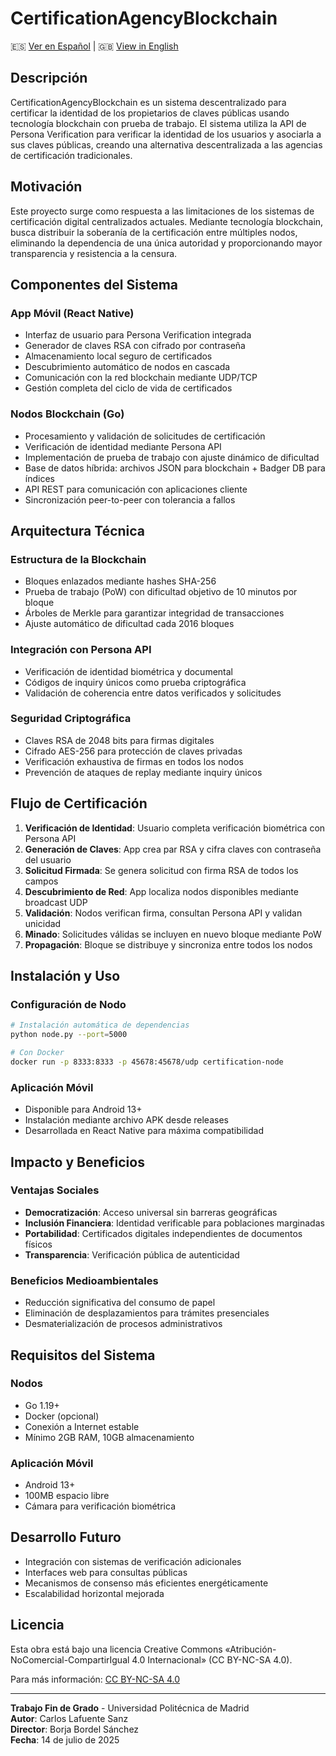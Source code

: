 # CertificationAgencyBlockchain

🇪🇸 [Ver en Español](README.md) | 🇬🇧 [View in English](readme-en.md)

## Descripción

CertificationAgencyBlockchain es un sistema descentralizado para certificar la identidad de los propietarios de claves públicas usando tecnología blockchain con prueba de trabajo. El sistema utiliza la API de Persona Verification para verificar la identidad de los usuarios y asociarla a sus claves públicas, creando una alternativa descentralizada a las agencias de certificación tradicionales.

## Motivación

Este proyecto surge como respuesta a las limitaciones de los sistemas de certificación digital centralizados actuales. Mediante tecnología blockchain, busca distribuir la soberanía de la certificación entre múltiples nodos, eliminando la dependencia de una única autoridad y proporcionando mayor transparencia y resistencia a la censura.

## Componentes del Sistema

### App Móvil (React Native)
- Interfaz de usuario para Persona Verification integrada
- Generador de claves RSA con cifrado por contraseña
- Almacenamiento local seguro de certificados
- Descubrimiento automático de nodos en cascada
- Comunicación con la red blockchain mediante UDP/TCP
- Gestión completa del ciclo de vida de certificados

### Nodos Blockchain (Go)
- Procesamiento y validación de solicitudes de certificación
- Verificación de identidad mediante Persona API
- Implementación de prueba de trabajo con ajuste dinámico de dificultad
- Base de datos híbrida: archivos JSON para blockchain + Badger DB para índices
- API REST para comunicación con aplicaciones cliente
- Sincronización peer-to-peer con tolerancia a fallos

## Arquitectura Técnica

### Estructura de la Blockchain
- Bloques enlazados mediante hashes SHA-256
- Prueba de trabajo (PoW) con dificultad objetivo de 10 minutos por bloque
- Árboles de Merkle para garantizar integridad de transacciones
- Ajuste automático de dificultad cada 2016 bloques

### Integración con Persona API
- Verificación de identidad biométrica y documental
- Códigos de inquiry únicos como prueba criptográfica
- Validación de coherencia entre datos verificados y solicitudes

### Seguridad Criptográfica
- Claves RSA de 2048 bits para firmas digitales
- Cifrado AES-256 para protección de claves privadas
- Verificación exhaustiva de firmas en todos los nodos
- Prevención de ataques de replay mediante inquiry únicos

## Flujo de Certificación

1. **Verificación de Identidad**: Usuario completa verificación biométrica con Persona API
2. **Generación de Claves**: App crea par RSA y cifra claves con contraseña del usuario
3. **Solicitud Firmada**: Se genera solicitud con firma RSA de todos los campos
4. **Descubrimiento de Red**: App localiza nodos disponibles mediante broadcast UDP
5. **Validación**: Nodos verifican firma, consultan Persona API y validan unicidad
6. **Minado**: Solicitudes válidas se incluyen en nuevo bloque mediante PoW
7. **Propagación**: Bloque se distribuye y sincroniza entre todos los nodos

## Instalación y Uso

### Configuración de Nodo
```bash
# Instalación automática de dependencias
python node.py --port=5000

# Con Docker
docker run -p 8333:8333 -p 45678:45678/udp certification-node
```

### Aplicación Móvil
- Disponible para Android 13+
- Instalación mediante archivo APK desde releases
- Desarrollada en React Native para máxima compatibilidad

## Impacto y Beneficios

### Ventajas Sociales
- **Democratización**: Acceso universal sin barreras geográficas
- **Inclusión Financiera**: Identidad verificable para poblaciones marginadas
- **Portabilidad**: Certificados digitales independientes de documentos físicos
- **Transparencia**: Verificación pública de autenticidad

### Beneficios Medioambientales
- Reducción significativa del consumo de papel
- Eliminación de desplazamientos para trámites presenciales
- Desmaterialización de procesos administrativos

## Requisitos del Sistema

### Nodos
- Go 1.19+
- Docker (opcional)
- Conexión a Internet estable
- Mínimo 2GB RAM, 10GB almacenamiento

### Aplicación Móvil
- Android 13+ 
- 100MB espacio libre
- Cámara para verificación biométrica

## Desarrollo Futuro

- Integración con sistemas de verificación adicionales
- Interfaces web para consultas públicas
- Mecanismos de consenso más eficientes energéticamente
- Escalabilidad horizontal mejorada

## Licencia

Esta obra está bajo una licencia Creative Commons «Atribución-NoComercial-CompartirIgual 4.0 Internacional» (CC BY-NC-SA 4.0).

Para más información: [CC BY-NC-SA 4.0](https://creativecommons.org/licenses/by-nc-sa/4.0/deed.es)

---

**Trabajo Fin de Grado** - Universidad Politécnica de Madrid  
**Autor**: Carlos Lafuente Sanz  
**Director**: Borja Bordel Sánchez  
**Fecha**: 14 de julio de 2025